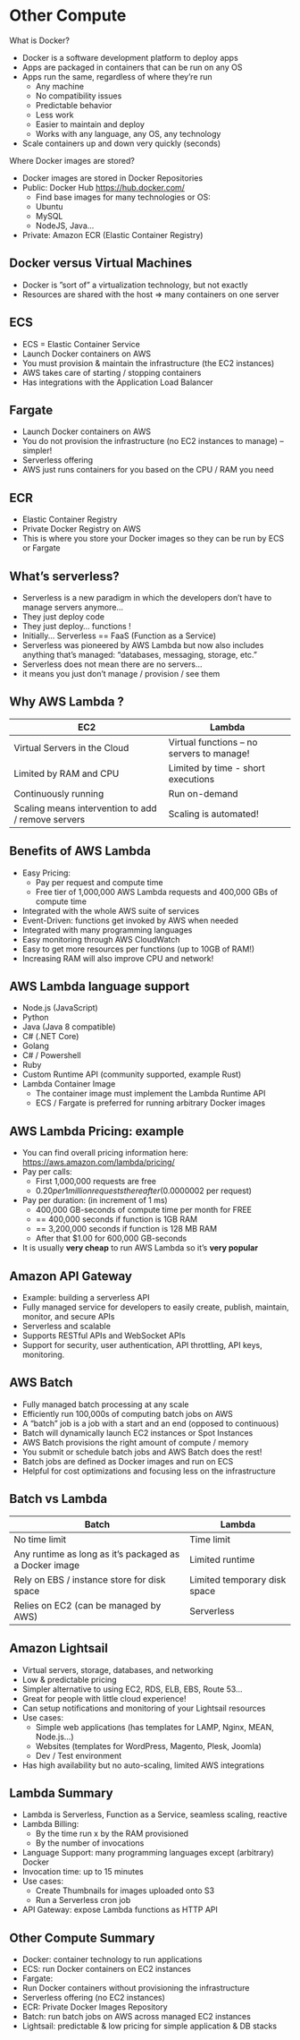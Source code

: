 # Other Compute

What is Docker?

* Docker is a software development platform to deploy apps
* Apps are packaged in containers that can be run on any OS
* Apps run the same, regardless of where they’re run
  * Any machine
  * No compatibility issues
  * Predictable behavior
  * Less work
  * Easier to maintain and deploy
  * Works with any language, any OS, any technology
* Scale containers up and down very quickly (seconds)

Where Docker images are stored?

* Docker images are stored in Docker Repositories
* Public: Docker Hub <https://hub.docker.com/>
  * Find base images for many technologies or OS:
  * Ubuntu
  * MySQL
  * NodeJS, Java…
* Private: Amazon ECR (Elastic Container Registry)

## Docker versus Virtual Machines

* Docker is ”sort of” a virtualization technology, but not exactly
* Resources are shared with the host => many containers on one server

## ECS

* ECS = Elastic Container Service
* Launch Docker containers on AWS
* You must provision & maintain the infrastructure (the EC2 instances)
* AWS takes care of starting / stopping containers
* Has integrations with the Application Load Balancer

## Fargate

* Launch Docker containers on AWS
* You do not provision the infrastructure (no EC2 instances to manage) – simpler!
* Serverless offering
* AWS just runs containers for you based on the CPU / RAM you need

## ECR

* Elastic Container Registry
* Private Docker Registry on AWS
* This is where you store your Docker images so they can be run by ECS or Fargate

## What’s serverless?

* Serverless is a new paradigm in which the developers don’t have to manage servers anymore…
* They just deploy code
* They just deploy… functions !
* Initially... Serverless == FaaS (Function as a Service)
* Serverless was pioneered by AWS Lambda but now also includes anything that’s managed: “databases, messaging, storage, etc.”
* Serverless does not mean there are no servers…
* it means you just don’t manage / provision / see them

## Why AWS Lambda ?

EC2 | Lambda
---- | ----
Virtual Servers in the Cloud | Virtual functions – no servers to manage!
Limited by RAM and CPU | Limited by time - short executions
Continuously running | Run on-demand
Scaling means intervention to add / remove servers | Scaling is automated!

## Benefits of AWS Lambda

* Easy Pricing:
  * Pay per request and compute time
  * Free tier of 1,000,000 AWS Lambda requests and 400,000 GBs of compute time
* Integrated with the whole AWS suite of services
* Event-Driven: functions get invoked by AWS when needed
* Integrated with many programming languages
* Easy monitoring through AWS CloudWatch
* Easy to get more resources per functions (up to 10GB of RAM!)
* Increasing RAM will also improve CPU and network!

## AWS Lambda language support

* Node.js (JavaScript)
* Python
* Java (Java 8 compatible)
* C# (.NET Core)
* Golang
* C# / Powershell
* Ruby
* Custom Runtime API (community supported, example Rust)
* Lambda Container Image
  * The container image must implement the Lambda Runtime API
  * ECS / Fargate is preferred for running arbitrary Docker images

## AWS Lambda Pricing: example

* You can find overall pricing information here: <https://aws.amazon.com/lambda/pricing/>
* Pay per calls:
  * First 1,000,000 requests are free
  * $0.20 per 1 million requests thereafter ($0.0000002 per request)
* Pay per duration: (in increment of 1 ms)
  * 400,000 GB-seconds of compute time per month for FREE
  * == 400,000 seconds if function is 1GB RAM
  * == 3,200,000 seconds if function is 128 MB RAM
  * After that $1.00 for 600,000 GB-seconds
* It is usually **very cheap** to run AWS Lambda so it’s **very popular**

## Amazon API Gateway

* Example: building a serverless API
* Fully managed service for developers to easily create, publish, maintain, monitor, and secure APIs
* Serverless and scalable
* Supports RESTful APIs and WebSocket APIs
* Support for security, user authentication, API throttling, API keys, monitoring.

## AWS Batch

* Fully managed batch processing at any scale
* Efficiently run 100,000s of computing batch jobs on AWS
* A “batch” job is a job with a start and an end (opposed to continuous)
* Batch will dynamically launch EC2 instances or Spot Instances
* AWS Batch provisions the right amount of compute / memory
* You submit or schedule batch jobs and AWS Batch does the rest!
* Batch jobs are defined as Docker images and run on ECS
* Helpful for cost optimizations and focusing less on the infrastructure

## Batch vs Lambda

Batch | Lambda
---- | ----
No time limit | Time limit
Any runtime as long as it’s packaged as a Docker image | Limited runtime
Rely on EBS / instance store for disk space | Limited temporary disk space
Relies on EC2 (can be managed by AWS) | Serverless

## Amazon Lightsail

* Virtual servers, storage, databases, and networking
* Low & predictable pricing
* Simpler alternative to using EC2, RDS, ELB, EBS, Route 53…
* Great for people with little cloud experience!
* Can setup notifications and monitoring of your Lightsail resources
* Use cases:
  * Simple web applications (has templates for LAMP, Nginx, MEAN, Node.js…)
  * Websites (templates for WordPress, Magento, Plesk, Joomla)
  * Dev / Test environment
* Has high availability but no auto-scaling, limited AWS integrations

## Lambda Summary

* Lambda is Serverless, Function as a Service, seamless scaling, reactive
* Lambda Billing:
  * By the time run x by the RAM provisioned
  * By the number of invocations
* Language Support: many programming languages except (arbitrary) Docker
* Invocation time: up to 15 minutes
* Use cases:
  * Create Thumbnails for images uploaded onto S3
  * Run a Serverless cron job
* API Gateway: expose Lambda functions as HTTP API

## Other Compute Summary

* Docker: container technology to run applications
* ECS: run Docker containers on EC2 instances
* Fargate:
* Run Docker containers without provisioning the infrastructure
* Serverless offering (no EC2 instances)
* ECR: Private Docker Images Repository
* Batch: run batch jobs on AWS across managed EC2 instances
* Lightsail: predictable & low pricing for simple application & DB stacks
